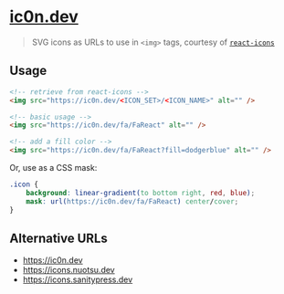 # [ic0n.dev](https://ic0n.dev)

> SVG icons as URLs to use in `<img>` tags, courtesy of [`react-icons`](https://react-icons.github.io/react-icons/)

## Usage

```html
<!-- retrieve from react-icons -->
<img src="https://ic0n.dev/<ICON_SET>/<ICON_NAME>" alt="" />

<!-- basic usage -->
<img src="https://ic0n.dev/fa/FaReact" alt="" />

<!-- add a fill color -->
<img src="https://ic0n.dev/fa/FaReact?fill=dodgerblue" alt="" />
```

Or, use as a CSS mask:

```css
.icon {
	background: linear-gradient(to bottom right, red, blue);
	mask: url(https://ic0n.dev/fa/FaReact) center/cover;
}
```

## Alternative URLs

- https://ic0n.dev
- https://icons.nuotsu.dev
- https://icons.sanitypress.dev
